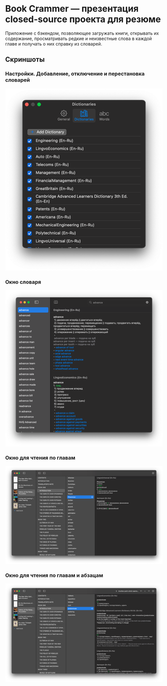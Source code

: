 # Book Crammer — презентация closed-source проекта для резюме

Приложение с бэкендом, позволяющее загружать книги, открывать их содержание, просматривать редкие и неизвестные слова в каждой главе и получать о них справку из словарей.

## Скриншоты
### Настройки. Добавление, отключение и перестановка словарей
![alt text](assets/SettingsView.png)

### Окно словаря
![alt text](assets/DictionaryView.png)

### Окно для чтения по главам
![alt text](assets/BookCrammerView.png)

### Окно для чтения по главам и абзацам
![alt text](assets/BookCrammerViewByParagraph.png)

